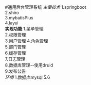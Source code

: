 #通用后台管理系统
*主要技术*
1.springboot  
2.shiro  
3.mybatisPlus  
4.layui  
**实现功能**
1.菜单管理  
2.权限管理  
3.用户管理 
4.角色管理   
5.部门管理    
6.缓存管理  
7.日志管理  
8.数据库管理--使用druid  
9.发布公告  
*环境*
1.数据库mysql 5.6 

